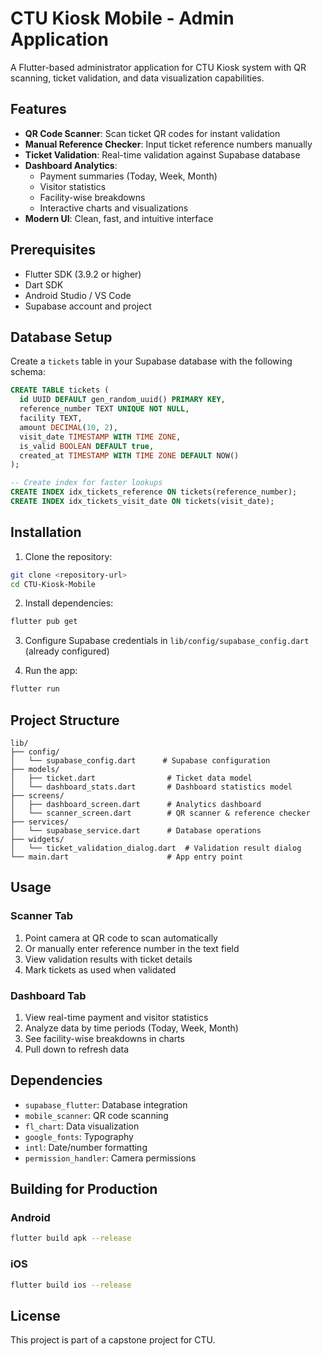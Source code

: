 # CTU Kiosk Mobile - Admin Application

A Flutter-based administrator application for CTU Kiosk system with QR scanning, ticket validation, and data visualization capabilities.

## Features

- **QR Code Scanner**: Scan ticket QR codes for instant validation
- **Manual Reference Checker**: Input ticket reference numbers manually
- **Ticket Validation**: Real-time validation against Supabase database
- **Dashboard Analytics**: 
  - Payment summaries (Today, Week, Month)
  - Visitor statistics
  - Facility-wise breakdowns
  - Interactive charts and visualizations
- **Modern UI**: Clean, fast, and intuitive interface

## Prerequisites

- Flutter SDK (3.9.2 or higher)
- Dart SDK
- Android Studio / VS Code
- Supabase account and project

## Database Setup

Create a `tickets` table in your Supabase database with the following schema:

```sql
CREATE TABLE tickets (
  id UUID DEFAULT gen_random_uuid() PRIMARY KEY,
  reference_number TEXT UNIQUE NOT NULL,
  facility TEXT,
  amount DECIMAL(10, 2),
  visit_date TIMESTAMP WITH TIME ZONE,
  is_valid BOOLEAN DEFAULT true,
  created_at TIMESTAMP WITH TIME ZONE DEFAULT NOW()
);

-- Create index for faster lookups
CREATE INDEX idx_tickets_reference ON tickets(reference_number);
CREATE INDEX idx_tickets_visit_date ON tickets(visit_date);
```

## Installation

1. Clone the repository:
```bash
git clone <repository-url>
cd CTU-Kiosk-Mobile
```

2. Install dependencies:
```bash
flutter pub get
```

3. Configure Supabase credentials in `lib/config/supabase_config.dart` (already configured)

4. Run the app:
```bash
flutter run
```

## Project Structure

```
lib/
├── config/
│   └── supabase_config.dart      # Supabase configuration
├── models/
│   ├── ticket.dart                # Ticket data model
│   └── dashboard_stats.dart       # Dashboard statistics model
├── screens/
│   ├── dashboard_screen.dart      # Analytics dashboard
│   └── scanner_screen.dart        # QR scanner & reference checker
├── services/
│   └── supabase_service.dart      # Database operations
├── widgets/
│   └── ticket_validation_dialog.dart  # Validation result dialog
└── main.dart                      # App entry point
```

## Usage

### Scanner Tab
1. Point camera at QR code to scan automatically
2. Or manually enter reference number in the text field
3. View validation results with ticket details
4. Mark tickets as used when validated

### Dashboard Tab
1. View real-time payment and visitor statistics
2. Analyze data by time periods (Today, Week, Month)
3. See facility-wise breakdowns in charts
4. Pull down to refresh data

## Dependencies

- `supabase_flutter`: Database integration
- `mobile_scanner`: QR code scanning
- `fl_chart`: Data visualization
- `google_fonts`: Typography
- `intl`: Date/number formatting
- `permission_handler`: Camera permissions

## Building for Production

### Android
```bash
flutter build apk --release
```

### iOS
```bash
flutter build ios --release
```

## License

This project is part of a capstone project for CTU.

